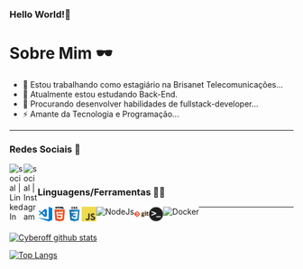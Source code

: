 ### Hello World!🖖

# Sobre Mim 🕶

- 🔭 Estou trabalhando como estagiário na Brisanet Telecomunicações...
- 🌱 Atualmente estou estudando Back-End.
- 🤔 Procurando desenvolver habilidades de fullstack-developer...
- ⚡ Amante da Tecnologia e Programação...

---

### Redes Sociais 👥
[<img align="left" alt="social | LinkedIn" width="25px" src="https://cdn.jsdelivr.net/npm/simple-icons@v3/icons/linkedin.svg" />][linkedin]
[<img align="left" alt="social | Instagram" width="25px" src="https://cdn.jsdelivr.net/npm/simple-icons@3.13.0/icons/instagram.svg"/>][instagram]

<br>

### Linguagens/Ferramentas 🧑‍💻

<img align="left" alt="Visual Studio Code" width="26px" src="https://raw.githubusercontent.com/github/explore/80688e429a7d4ef2fca1e82350fe8e3517d3494d/topics/visual-studio-code/visual-studio-code.png" />

<img align="left" alt="HTML5" width="26px" src="https://raw.githubusercontent.com/github/explore/80688e429a7d4ef2fca1e82350fe8e3517d3494d/topics/html/html.png" />

<img align="left" alt="CSS3" width="26px" src="https://raw.githubusercontent.com/github/explore/80688e429a7d4ef2fca1e82350fe8e3517d3494d/topics/css/css.png" />

<img align="left" alt="JavaScript" width="26px" src="https://raw.githubusercontent.com/github/explore/80688e429a7d4ef2fca1e82350fe8e3517d3494d/topics/javascript/javascript.png" />

<img align="left" alt="NodeJs" widht="26px" src="https://nodejs.org/static/images/logos/nodejs-new-pantone-black.svg" height="32"/>

<img align="left" alt="Git" width="26px" src="https://raw.githubusercontent.com/github/explore/80688e429a7d4ef2fca1e82350fe8e3517d3494d/topics/git/git.png" />

<img align="left" alt="Terminal" width="26px" src="https://raw.githubusercontent.com/github/explore/80688e429a7d4ef2fca1e82350fe8e3517d3494d/topics/terminal/terminal.png" />

<img align="left" alt="Docker" widht="26px" src="https://www.docker.com/sites/default/files/d8/Docker-R-Logo-08-2018-Monochomatic-RGB_Moby-x1.png" height="32"/>

---
<br>

 [![Cyberoff github stats](https://github-readme-stats.vercel.app/api?username=Cyberoff&?count_private=true&show_icons=true&show_border=true&theme=synthwave)](https://github.com/anuraghazra/github-readme-stats)
 
 
 
 [![Top Langs](https://github-readme-stats.vercel.app/api/top-langs/?username=Cyberoff&layout=compact&theme=synthwave&?count_private=true)](https://github.com/anuraghazra/github-readme-stats)



[linkedin]: https://www.linkedin.com/in/angelo-raphael-24a4171b5/
[instagram]: https://www.instagram.com/angelo_.raphael
